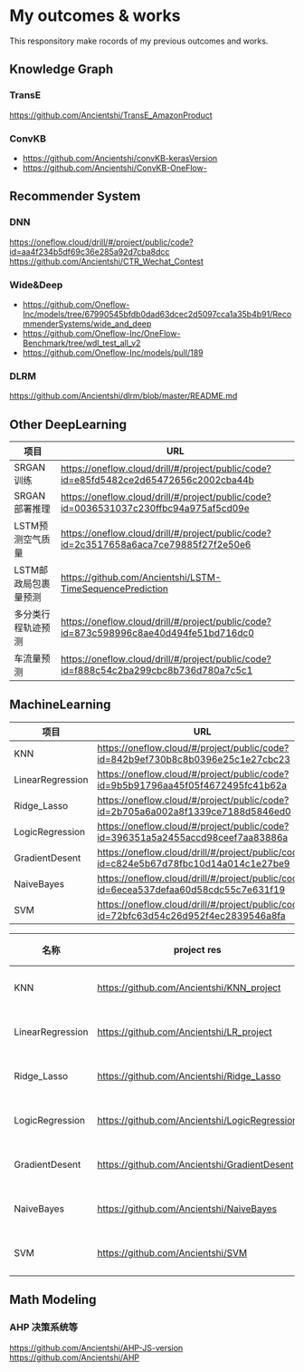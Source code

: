 # My outcomes & works

This responsitory make rocords of my previous outcomes and works.

## Knowledge Graph

### TransE
https://github.com/Ancientshi/TransE_AmazonProduct


### ConvKB

- https://github.com/Ancientshi/convKB-kerasVersion
- https://github.com/Ancientshi/ConvKB-OneFlow-

## Recommender System

### DNN

https://oneflow.cloud/drill/#/project/public/code?id=aa4f234b5df69c36e285a92d7cba8dcc
https://github.com/Ancientshi/CTR_Wechat_Contest

### Wide&Deep

- https://github.com/Oneflow-Inc/models/tree/67990545bfdb0dad63dcec2d5097cca1a35b4b91/RecommenderSystems/wide_and_deep
- https://github.com/Oneflow-Inc/OneFlow-Benchmark/tree/wdl_test_all_v2
- https://github.com/Oneflow-Inc/models/pull/189

### DLRM

https://github.com/Ancientshi/dlrm/blob/master/README.md

## Other DeepLearning

|项目 | URL |
|--------|-------|
|SRGAN训练 | https://oneflow.cloud/drill/#/project/public/code?id=e85fd5482ce2d65472656c2002cba44b |
|SRGAN部署推理 | https://oneflow.cloud/drill/#/project/public/code?id=0036531037c230ffbc94a975af5cd09e|
|LSTM预测空气质量 | https://oneflow.cloud/drill/#/project/public/code?id=2c3517658a6aca7ce79885f27f2e50e6|
|LSTM邮政局包裹量预测 | https://github.com/Ancientshi/LSTM-TimeSequencePrediction|
|多分类行程轨迹预测 | https://oneflow.cloud/drill/#/project/public/code?id=873c598996c8ae40d494fe51bd716dc0|
|车流量预测 | https://oneflow.cloud/drill/#/project/public/code?id=f888c54c2ba299cbc8b736d780a7c5c1|

## MachineLearning

项目      |URL   | 
--------|-------|
KNN    |https://oneflow.cloud/#/project/public/code?id=842b9ef730b8c8b0396e25c1e27cbc23  | 
LinearRegression    |https://oneflow.cloud/#/project/public/code?id=9b5b91796aa45f05f4672495fc41b62a  | 
Ridge_Lasso    | https://oneflow.cloud/#/project/public/code?id=2b705a6a002a8f1339ce7188d5846ed0  | 
LogicRegression    | https://oneflow.cloud/#/project/public/code?id=396351a5a2455accd98ceef7aa83886a  |
GradientDesent    | https://oneflow.cloud/drill/#/project/public/code?id=c824e5b67d78fbc10d14a014c1e27be9 |  
NaiveBayes|https://oneflow.cloud/drill/#/project/public/code?id=6ecea537defaa60d58cdc55c7e631f19|
SVM|https://oneflow.cloud/drill/#/project/public/code?id=72bfc63d54c26d952f4ec2839546a8fa |

|名称|project res| 作者   | 
--------|-------|------------|
KNN| https://github.com/Ancientshi/KNN_project |石韵虓  |
LinearRegression | https://github.com/Ancientshi/LR_project |石韵虓  |
Ridge_Lasso   | https://github.com/Ancientshi/Ridge_Lasso |石韵虓  |
LogicRegression   | https://github.com/Ancientshi/LogicRegression  |石韵虓  |
GradientDesent  | https://github.com/Ancientshi/GradientDesent |石韵虓  |
NaiveBayes  |https://github.com/Ancientshi/NaiveBayes |石韵虓  |石韵虓|
SVM |https://github.com/Ancientshi/SVM |石韵虓  |

## Math Modeling 

### AHP 决策系统等

https://github.com/Ancientshi/AHP-JS-version
https://github.com/Ancientshi/AHP
